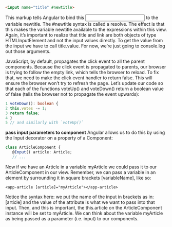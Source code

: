 ```html
<input name="title" #newtitle>
```
This markup tells Angular to bind this <input> to the variable newtitle. The #newtitle syntax is called a resolve. 
The effect is that this makes the variable newtitle available to the expressions within this view.
Again, it’s important to realize that title and link are both objects of type HTMLInputElement and not the input values directly. To get the value from the input we have to call title.value. For now, we’re just going to console.log out those arguments.

JavaScript, by default, propagates the click event to all the parent components. Because the
click event is propagated to parents, our browser is trying to follow the empty link, which tells the
browser to reload. To fix that, we need to make the click event handler to return false. This will ensure the browser
won’t try to refresh the page. Let’s update our code so that each of the functions voteUp() and voteDown() return a boolean value of false (tells the browser not to propagate the event upwards):
```typescript
1 voteDown(): boolean {
2 this.votes -= 1;
3 return false;
4 }
5 // and similarly with `voteUp()`
```
**pass input parameters to component**
Angular allows us to do this by using the Input decorator on a property of a Component:
```typescript
class ArticleComponent {
   @Input() article: Article;
   // ...
```
Now if we have an Article in a variable myArticle we could pass it to our ArticleComponent in our view. Remember, 
we can pass a variable in an element by surrounding it in square brackets [variableName], like so:
```
<app-article [article]="myArticle"></app-article>
```
Notice the syntax here: we put the name of the input in brackets as in: [article] and the value of
the attribute is what we want to pass into that input. Then, and this is important, the this.article on the ArticleComponent instance will be set to myArticle. We can think about the variable myArticle as being passed as a parameter (i.e. input) to our components.
